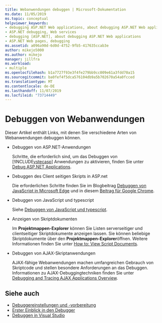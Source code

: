 ```yaml
---
title: Webanwendungen debuggen | Microsoft-Dokumentation
ms.date: 11/05/2019
ms.topic: conceptual
helpviewer_keywords:
- debugging ASP.NET Web applications, about debugging ASP.NET Web applications
- ASP.NET debugging, Web services
- debugging [ASP.NET], about debugging ASP.NET Web applications
- ASP.NET Web pages, debugging
ms.assetid: a096a90d-6d0d-4752-9fb5-417635ccab3e
author: mikejo5000
ms.author: mikejo
manager: jillfra
ms.workload:
- multiple
ms.openlocfilehash: b1a7727f93e3f4fe279bb9cc009e61a3fdd70a15
ms.sourcegitcommit: ba0fef4f5dca576104db9a5b702670a54a0fcced
ms.translationtype: MT
ms.contentlocale: de-DE
ms.lasthandoff: 11/07/2019
ms.locfileid: "73714449"
---
```

# <a name="debugging-web-applications"></a>Debuggen von Webanwendungen

Dieser Artikel enthält Links, mit denen Sie verschiedene Arten von Webanwendungen debuggen können.

- Debuggen von ASP.NET-Anwendungen

  Schritte, die erforderlich sind, um das Debuggen von [!INCLUDE[vstecasp](../code-quality/includes/vstecasp_md.md)] Anwendungen zu aktivieren, finden Sie unter [Debug ASP.NET Applications](how-to-enable-debugging-for-aspnet-applications.md).

- Debuggen des Client seitigen Skripts in ASP.net

  Die erforderlichen Schritte finden Sie im Blogbeitrag [Debuggen von JavaScript in Microsoft Edge](https://devblogs.microsoft.com/visualstudio/debug-javascript-in-microsoft-edge-from-visual-studio/) und in diesem [Beitrag für Google Chrome](https://devblogs.microsoft.com/aspnet/client-side-debugging-of-asp-net-projects-in-google-chrome).

- Debuggen von JavaScript und typescript

  Siehe [Debuggen von JavaScript und typescript](../javascript/debug-nodejs.md).

- Anzeigen von Skriptdokumenten

  Im **Projektmappen-Explorer** können Sie Listen serverseitiger und clientseitiger Skriptdokumente anzeigen lassen. Sie können beliebige Skriptdokumente über den **Projektmappen-Explorer**öffnen. Weitere Informationen finden Sie unter [How to: View Script Documents](../debugger/how-to-view-script-documents.md).

- Debuggen von AJAX-Skriptanwendungen

  AJAX-fähige Webanwendungen machen umfangreichen Gebrauch von Skriptcode und stellen besondere Anforderungen an das Debuggen. Informationen zu AJAX-Debuggingtechniken finden Sie unter [Debugging and Tracing AJAX Applications Overview](https://msdn.microsoft.com/Library/92684ea0-7bb4-4a34-9203-3aa6394ce375).

## <a name="see-also"></a>Siehe auch

- [Debuggereinstellungen und -vorbereitung](../debugger/debugger-settings-and-preparation.md)
- [Erster Einblick in den Debugger](../debugger/debugger-feature-tour.md)
- [Debuggen in Visual Studio](../debugger/index.yml)